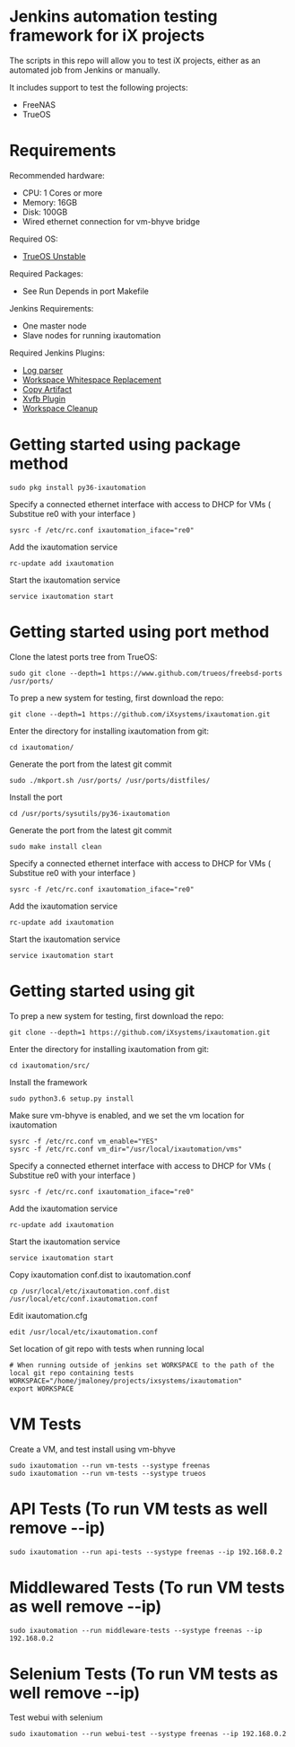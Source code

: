 Jenkins automation testing framework for iX projects
===========

The scripts in this repo will allow you to test iX projects, either as an automated job from Jenkins or manually.

It includes support to test the following projects:

 * FreeNAS
 * TrueOS

Requirements
============

Recommended hardware:
* CPU: 1 Cores or more
* Memory: 16GB
* Disk: 100GB
* Wired ethernet connection for vm-bhyve bridge

Required OS:

* [TrueOS Unstable](http://download.trueos.org/unstable/amd64/)

Required Packages:

* See Run Depends in port Makefile

Jenkins Requirements:
* One master node
* Slave nodes for running ixautomation

Required Jenkins Plugins:

* [Log parser](https://wiki.jenkins.io/display/JENKINS/Log+Parser+Plugin)
* [Workspace Whitespace Replacement](https://wiki.jenkins.io/display/JENKINS/Workspace+Whitespace+Replacement+Plugin)
* [Copy Artifact](https://wiki.jenkins.io/display/JENKINS/Copy+Artifact+Plugin)
* [Xvfb Plugin](https://wiki.jenkins.io/display/JENKINS/Xvfb+Plugin)
* [Workspace Cleanup](https://wiki.jenkins.io/display/JENKINS/Workspace+Cleanup+Plugin)


Getting started using package method
============

```
sudo pkg install py36-ixautomation
```

Specify a connected ethernet interface with access to DHCP for VMs ( Substitue re0 with your interface )

```
sysrc -f /etc/rc.conf ixautomation_iface="re0"
```

Add the ixautomation service

```
rc-update add ixautomation
```

Start the ixautomation service

```
service ixautomation start
```

Getting started using port method
============

Clone the latest ports tree from TrueOS:

```
sudo git clone --depth=1 https://www.github.com/trueos/freebsd-ports /usr/ports/
```

To prep a new system for testing, first download the repo:

```
git clone --depth=1 https://github.com/iXsystems/ixautomation.git
```

Enter the directory for installing ixautomation from git:

```
cd ixautomation/
```

Generate the port from the latest git commit
```
sudo ./mkport.sh /usr/ports/ /usr/ports/distfiles/
```

Install the port
```
cd /usr/ports/sysutils/py36-ixautomation
```

Generate the port from the latest git commit
```
sudo make install clean
```

Specify a connected ethernet interface with access to DHCP for VMs ( Substitue re0 with your interface )

```
sysrc -f /etc/rc.conf ixautomation_iface="re0"
```

Add the ixautomation service

```
rc-update add ixautomation
```

Start the ixautomation service

```
service ixautomation start
```

Getting started using git
============

To prep a new system for testing, first download the repo:

```
git clone --depth=1 https://github.com/iXsystems/ixautomation.git
```

Enter the directory for installing ixautomation from git:

```
cd ixautomation/src/
```

Install the framework
```
sudo python3.6 setup.py install
```

Make sure vm-bhyve is enabled, and we set the vm location for ixautomation

```
sysrc -f /etc/rc.conf vm_enable="YES"
sysrc -f /etc/rc.conf vm_dir="/usr/local/ixautomation/vms"
```

Specify a connected ethernet interface with access to DHCP for VMs ( Substitue re0 with your interface )

```
sysrc -f /etc/rc.conf ixautomation_iface="re0"
```

Add the ixautomation service

```
rc-update add ixautomation
```

Start the ixautomation service

```
service ixautomation start
```

Copy ixautomation conf.dist to ixautomation.conf 

```
cp /usr/local/etc/ixautomation.conf.dist /usr/local/etc/conf.ixautomation.conf
```

Edit ixautomation.cfg

```
edit /usr/local/etc/ixautomation.conf
```

Set location of git repo with tests when running local

```
# When running outside of jenkins set WORKSPACE to the path of the local git repo containing tests
WORKSPACE="/home/jmaloney/projects/ixsystems/ixautomation"
export WORKSPACE
```

VM Tests
============

Create a VM, and test install using vm-bhyve

```
sudo ixautomation --run vm-tests --systype freenas
sudo ixautomation --run vm-tests --systype trueos
```

API Tests (To run VM tests as well remove --ip)
============
```
sudo ixautomation --run api-tests --systype freenas --ip 192.168.0.2
```

Middlewared Tests (To run VM tests as well remove --ip)
============
```
sudo ixautomation --run middleware-tests --systype freenas --ip 192.168.0.2
```

Selenium Tests (To run VM tests as well remove --ip)
============

Test webui with selenium
```
sudo ixautomation --run webui-test --systype freenas --ip 192.168.0.2
```
